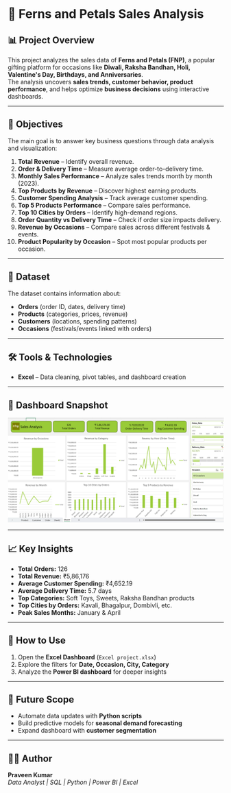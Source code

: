 # 🌸 Ferns and Petals Sales Analysis

## 📊 Project Overview
This project analyzes the sales data of **Ferns and Petals (FNP)**, a popular gifting platform for occasions like **Diwali, Raksha Bandhan, Holi, Valentine's Day, Birthdays, and Anniversaries**.  
The analysis uncovers **sales trends, customer behavior, product performance**, and helps optimize **business decisions** using interactive dashboards.

---

## 🚀 Objectives
The main goal is to answer key business questions through data analysis and visualization:

1. **Total Revenue** – Identify overall revenue.
2. **Order & Delivery Time** – Measure average order-to-delivery time.
3. **Monthly Sales Performance** – Analyze sales trends month by month (2023).
4. **Top Products by Revenue** – Discover highest earning products.
5. **Customer Spending Analysis** – Track average customer spending.
6. **Top 5 Products Performance** – Compare sales performance.
7. **Top 10 Cities by Orders** – Identify high-demand regions.
8. **Order Quantity vs Delivery Time** – Check if order size impacts delivery.
9. **Revenue by Occasions** – Compare sales across different festivals & events.
10. **Product Popularity by Occasion** – Spot most popular products per occasion.

---

## 📂 Dataset
The dataset contains information about:
- **Orders** (order ID, dates, delivery time)
- **Products** (categories, prices, revenue)
- **Customers** (locations, spending patterns)
- **Occasions** (festivals/events linked with orders)

---

## 🛠️ Tools & Technologies
- **Excel** – Data cleaning, pivot tables, and dashboard creation  

---

## 📸 Dashboard Snapshot
![Dashboard Screenshot](https://github.com/Praveenkumar-p-gif/FNP-Sales-ExcelDashboard/blob/main/FNP%20Excel%20Dasboard/Screenshot%202025-09-21%20105359.png)

---

## 📈 Key Insights
- **Total Orders:** 126  
- **Total Revenue:** ₹5,86,176  
- **Average Customer Spending:** ₹4,652.19  
- **Average Delivery Time:** 5.7 days  
- **Top Categories:** Soft Toys, Sweets, Raksha Bandhan products  
- **Top Cities by Orders:** Kavali, Bhagalpur, Dombivli, etc.  
- **Peak Sales Months:** January & April  

---

## 📌 How to Use
1. Open the **Excel Dashboard** (`Excel project.xlsx`)  
2. Explore the filters for **Date, Occasion, City, Category**  
3. Analyze the **Power BI dashboard** for deeper insights  

---

## 📜 Future Scope
- Automate data updates with **Python scripts**  
- Build predictive models for **seasonal demand forecasting**  
- Expand dashboard with **customer segmentation**  

---

## 👨‍💻 Author
**Praveen Kumar**  
_Data Analyst | SQL | Python | Power BI | Excel_

